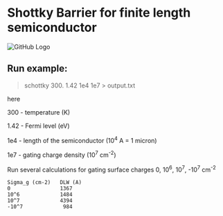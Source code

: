 # Shottky Barrier for finite length semiconductor

![GitHub Logo](https://github.com/Dmitry-Skachkov/SB/blob/main/Docs/SB_geometry_3.jpg)

## Run example:
> schottky 300. 1.42 1e4 1e7 > output.txt

here

300 - temperature (K)

1.42 - Fermi level (eV)

1e4 - length of the semiconductor (10<sup>4</sup> A = 1 micron)

1e7 - gating charge density (10<sup>7</sup> cm<sup>-2</sup>)

Run several calculations for gating surface charges 0, 10<sup>6</sup>, 10<sup>7</sup>, -10<sup>7</sup> cm<sup>-2</sup>
```
Sigma_g (cm-2)   DLW (A)
0                1367
10^6             1484
10^7             4394
-10^7             984
```



